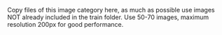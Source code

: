 Copy files of this image category here, as much as possible use images NOT already included in the train folder. Use 50-70 images, maximum resolution 200px for good performance.